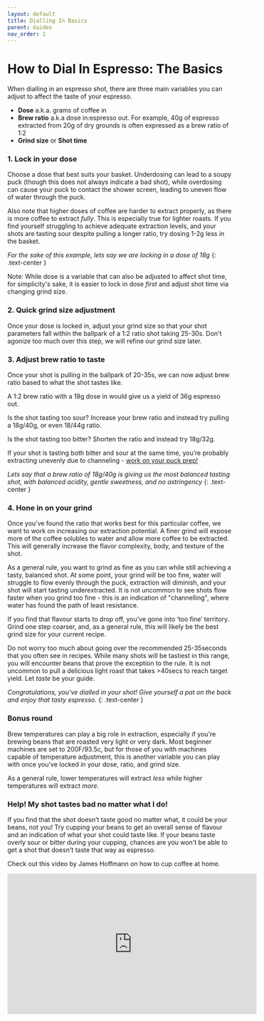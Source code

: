 ```yaml
---
layout: default
title: Dialling In Basics
parent: Guides
nav_order: 1
---
```


# How to Dial In Espresso: The Basics

When dialling in an espresso shot, there are three main variables you can adjust to affect the taste of your espresso.
- **Dose** a.k.a. grams of coffee in
- **Brew ratio** a.k.a dose in:espresso out. For example, 40g of espresso extracted from 20g of dry grounds is often expressed as a brew ratio of 1:2
- **Grind size** or **Shot time**

### 1. Lock in your dose
Choose a dose that best suits your basket. Underdosing can lead to a soupy puck (though this does not always indicate a bad shot), while overdosing can cause your puck to contact the shower screen, leading to uneven flow of water through the puck.

Also note that higher doses of coffee are harder to extract properly, as there is more coffee to extract _fully_. This is especially true for lighter roasts. If you find yourself struggling to achieve adequate extraction levels, and your shots are tasting sour despite pulling a longer ratio, try dosing 1-2g less in the basket.

_For the sake of this example, lets say we are locking in a dose of 18g_
{: .text-center }

Note: While dose is a variable that can also be adjusted to affect shot time, for simplicity's sake, it is easier to lock in dose *first* and adjust shot time via changing grind size.

### 2. Quick grind size adjustment
Once your dose is locked in, adjust your grind size so that your shot parameters fall within the ballpark of a 1:2 ratio shot taking 25-30s. Don't agonize too much over this step, we will refine our grind size later.

### 3. Adjust brew ratio to taste
Once your shot is pulling in the ballpark of 20-35s, we can now adjust brew ratio based to what the shot tastes like.

A 1:2 brew ratio with a 18g dose in would give us a yield of 36g espresso out.

Is the shot tasting too sour? Increase your brew ratio and instead try pulling a 18g/40g, or even 18/44g ratio.

Is the shot tasting too bitter? Shorten the ratio and instead try 18g/32g.

If your shot is tasting both bitter and sour at the same time, you’re probably extracting unevenly due to channeling - [work on your puck prep!](/guides/puckprep)

_Lets say that a brew ratio of 18g/40g is giving us the most balanced tasting shot, with balanced acidity, gentle sweetness, and no astringency_
{: .text-center }

### 4. Hone in on your grind
Once you’ve found the ratio that works best for this particular coffee, we want to work on increasing our extraction potential. A finer grind will expose more of the coffee solubles to water and allow more coffee to be extracted. This will generally increase the flavor complexity, body, and texture of the shot. 

As a general rule, you want to grind as fine as you can while still achieving a tasty, balanced shot. At some point, your grind will be too fine, water will struggle to flow evenly through the puck, extraction will diminish, and your shot will start tasting underextracted. It is not uncommon to see shots flow faster when you grind too fine - this is an indication of "channelling", where water has found the path of least resistance.

If you find that flavour starts to drop off, you’ve gone into ‘too fine’ territory. Grind one step coarser, and, as a general rule, this will likely be the best grind size for your current recipe.

Do not worry too much about going over the recommended 25-35seconds that you often see in recipes. While many shots will be tastiest in this range, you will encounter beans that prove the exception to the rule. It is not uncommon to pull a delicious light roast that takes >40secs to reach target yield. Let _taste_ be your guide. 

_Congratulations, you've dialled in your shot! Give yourself a pat on the back and enjoy that tasty espresso._
{: .text-center }

### Bonus round
Brew temperatures can play a big role in extraction, especially if you're brewing beans that are roasted very light or very dark. Most beginner machines are set to 200F/93.5c, but for those of you with machines capable of temperature adjustment, this is another variable you can play with once you've locked in your dose, ratio, and grind size.

As a general rule, lower temperatures will extract *less* while higher temperatures will extract *more*.

### Help! My shot tastes bad no matter what I do!

If you find that the shot doesn’t taste good no matter what, it could be your beans, not you! Try cupping your beans to get an overall sense of flavour and an indication of what your shot could taste like. If your beans taste overly sour or bitter during your cupping, chances are you won't be able to get a shot that doesn't taste that way as espresso.

Check out this video by James Hoffmann on how to cup coffee at home.
<iframe width="560" height="315" src="https://www.youtube.com/embed/cSEgP4VNynQ" frameborder="0" allow="accelerometer; autoplay; clipboard-write; encrypted-media; gyroscope; picture-in-picture" allowfullscreen></iframe>
